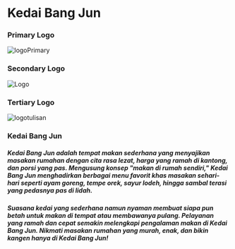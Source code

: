 # Kedai Bang Jun

### Primary Logo
![logoPrimary](https://github.com/user-attachments/assets/036af93d-3774-4092-a2c0-c632b2903125)

### Secondary Logo
![Logo](https://github.com/user-attachments/assets/2c30db78-0228-4190-94d9-64212b2aba2b)

### Tertiary Logo
![logotulisan](https://github.com/user-attachments/assets/cfd037d4-e2db-45a2-954d-0319472802e7)

### Kedai Bang Jun 
##### Kedai Bang Jun adalah tempat makan sederhana yang menyajikan masakan rumahan dengan cita rasa lezat, harga yang ramah di kantong, dan porsi yang pas. Mengusung konsep "makan di rumah sendiri," Kedai Bang Jun menghadirkan berbagai menu favorit khas masakan sehari-hari seperti ayam goreng, tempe orek, sayur lodeh, hingga sambal terasi yang pedasnya pas di lidah.
##### Suasana kedai yang sederhana namun nyaman membuat siapa pun betah untuk makan di tempat atau membawanya pulang. Pelayanan yang ramah dan cepat semakin melengkapi pengalaman makan di Kedai Bang Jun. Nikmati masakan rumahan yang murah, enak, dan bikin kangen hanya di Kedai Bang Jun!
